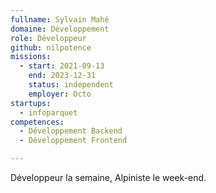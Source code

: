 ```yaml
---
fullname: Sylvain Mahé
domaine: Développement
role: Développeur
github: nilpotence
missions:
  - start: 2021-09-13
    end: 2023-12-31
    status: independent
    employer: Octo
startups:
  - infoparquet
competences:
  - Développement Backend
  - Développement Frontend

---
```


Développeur la semaine, Alpiniste le week-end.
